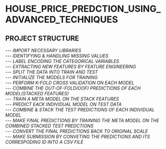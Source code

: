 # HOUSE_PRICE_PREDCTION_USING_ADVANCED_TECHNIQUES <br/>
## PROJECT STRUCTURE <br/>
--- _IMPORT NECESSARY LIBRARIES_ <br/>
--- _IDENTIFYING & HANDLING MISSING VALUES_ <br/>
--- _LABEL ENCODING THE CATEGORICAL VARIABLES_ <br/>
--- _EXTRACTING NEW FEATURES BY FEATURE ENGINEERING_ <br/>
--- _SPLIT THE DATA INTO TRAIN AND TEST_ <br/>
--- _INITIALIZE THE MODELS FOR TRAINING_ <br/>
--- _PERFORM K-FOLD CROSS VALIDATION ON EACH MODEL_ <br/>
--- _COMBINE THE OUT-OF-FOLD(OOF) PREDICTIONS OF EACH MODEL(STACKED FEATURES)_ <br/>
--- _TRAIN A META MODEL ON THE STACK FEATURES_ <br/>
--- _PREDICT EACK INDIVIDUAL MODEL ON TEST DATA_ <br/>
--- _COMBINE & STACK THE TEST PREDICTIONS OF EACH INDIVIDUAL MODEL_ <br/>
--- _MAKE FINAL PREDICTIONS BY TRAINING THE META MODEL ON THE COMBINED STACKED TEST PREDCTIONS_ <br/>
--- _CONVERT THE FINAL PREDICTIONS BACK TO ORIGINAL SCALE_ <br/>
--- _MAKE SUBMISSION BY CONVETING THE PREDICTIONS AND ITS CORRESPODING ID INTO A CSV FILE_ <br/>

